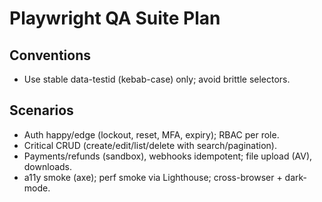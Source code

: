 ﻿# Playwright QA Suite Plan
## Conventions
- Use stable data-testid (kebab-case) only; avoid brittle selectors.
## Scenarios
- Auth happy/edge (lockout, reset, MFA, expiry); RBAC per role.
- Critical CRUD (create/edit/list/delete with search/pagination).
- Payments/refunds (sandbox), webhooks idempotent; file upload (AV), downloads.
- a11y smoke (axe); perf smoke via Lighthouse; cross-browser + dark-mode.